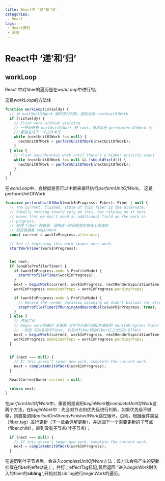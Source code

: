 ```yaml
---
title: React中 ‘递’和‘归’
categories:
 - React
tags:
 - React源码
 - 源码
---
```


# React中 ‘递’和‘归’


## workLoop 
React 中对fiber的遍历是在*workLoop*中进行的。

这是*workLoop*的方法体

```js
function workLoop(isYieldy) {
  // 对 nextUnitOfWork 循环进行判断，直到没有 nextUnitOfWork
  if (!isYieldy) {
    // Flush work without yielding
    // 一开始进来 nextUnitOfWork 是 root，每次执行 performUnitOfWork 后
    // 都会生成下一个工作单元
    while (nextUnitOfWork !== null) {
      nextUnitOfWork = performUnitOfWork(nextUnitOfWork);
    }
  } else {
    // Flush asynchronous work until there's a higher priority event
    while (nextUnitOfWork !== null && !shouldYield()) {
      nextUnitOfWork = performUnitOfWork(nextUnitOfWork);
    }
  }
}
```
在*workLoop*中，会根据是否可以中断来循环执行*performUnitOfWork*。
这是performUnitOfWork

```js
function performUnitOfWork(workInProgress: Fiber): Fiber | null {
  // The current, flushed, state of this fiber is the alternate.
  // Ideally nothing should rely on this, but relying on it here
  // means that we don't need an additional field on the work in
  // progress.
  // 获得 fiber 的替身，调和这一阶段都是在替身上完成的
  // 然后直接看 beginWork
  const current = workInProgress.alternate;

  // See if beginning this work spawns more work.
  startWorkTimer(workInProgress);


  let next;
  if (enableProfilerTimer) {
    if (workInProgress.mode & ProfileMode) {
      startProfilerTimer(workInProgress);
    }
    next = beginWork(current, workInProgress, nextRenderExpirationTime);
    workInProgress.memoizedProps = workInProgress.pendingProps;

    if (workInProgress.mode & ProfileMode) {
      // Record the render duration assuming we didn't bailout (or error).
      stopProfilerTimerIfRunningAndRecordDelta(workInProgress, true);
    }
  } else {
    // 开始工作
    // begin work的遍历 主要是 对子节点进行调和生成新的 WorkInProgress Fiber Tree
    // ：找到 可以复用的fiber, 以及对fiber其他fiber打上对应的 Effect
    next = beginWork(current, workInProgress, nextRenderExpirationTime);
    workInProgress.memoizedProps = workInProgress.pendingProps;
  }


  if (next === null) {
    // If this doesn't spawn new work, complete the current work.
    next = completeUnitOfWork(workInProgress);
  }

  ReactCurrentOwner.current = null;

  return next;
}

```

在*performUnitOfWork*中，重要的是调用*beginWork*被*completeUnitOfWork*这两个方法，在*beginWork*中：先会对节点的优先级进行判断，如果优先级不够够，则直接调用*bailoutOnAlreadyFinishedWork*跳过循环，否则，根据组件类型（fiber.tag）进行更新（下一章会详解更新），并返回下一个需要更新的子节点（fiber.child），直到没有子节点(叶子节点)；
```js
  if (next === null) {
    // If this doesn't spawn new work, complete the current work.
    next = completeUnitOfWork(workInProgress);
  }
```
在遍历到叶子节点后，会进入*completeUnitOfWork*方法：该方法会将产生的更新挂载在fiber的effect链上，并打上effectTag标记,最后返回 "进入*beginWork*时传入的fiber的**sibling**",开始对其sibling进行*beginWork*的遍历。
